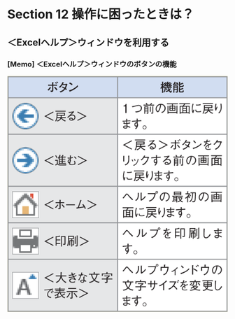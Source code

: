 # Section 12 操作に困ったときは？

## ＜Excelヘルプ＞ウィンドウを利用する

### [Memo] ＜Excelヘルプ＞ウィンドウのボタンの機能

![memo](003.png)
